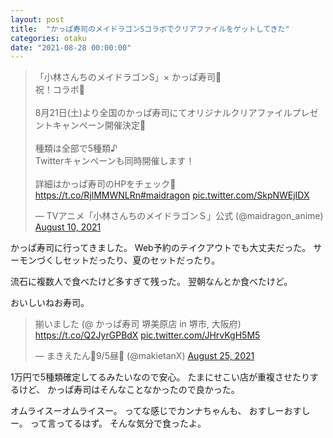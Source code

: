 ```yaml
---
layout: post
title:  "かっぱ寿司のメイドラゴンSコラボでクリアファイルをゲットしてきた"
categories: otaku
date: "2021-08-28 00:00:00"
---
```


<blockquote class="twitter-tweet tw-align-center"><p lang="ja" dir="ltr">「小林さんちのメイドラゴンS」× かっぱ寿司🍣<br>祝！コラボ🎉<br><br>8月21日(土)より全国のかっぱ寿司にてオリジナルクリアファイルプレゼントキャンペーン開催決定🐉<br><br>種類は全部で5種類♪<br>Twitterキャンペーンも同時開催します！<br><br>詳細はかっぱ寿司のHPをチェック👀<a href="https://t.co/RjlMMWNLRn">https://t.co/RjlMMWNLRn</a><a href="https://twitter.com/hashtag/maidragon?src=hash&amp;ref_src=twsrc%5Etfw">#maidragon</a> <a href="https://t.co/SkpNWEjIDX">pic.twitter.com/SkpNWEjIDX</a></p>&mdash; TVアニメ「小林さんちのメイドラゴンＳ」公式 (@maidragon_anime) <a href="https://twitter.com/maidragon_anime/status/1424971750786273286?ref_src=twsrc%5Etfw">August 10, 2021</a></blockquote> <script async src="https://platform.twitter.com/widgets.js" charset="utf-8"></script>

かっぱ寿司に行ってきました。
Web予約のテイクアウトでも大丈夫だった。
サーモンづくしセットだったり、夏のセットだったり。

流石に複数人で食べたけど多すぎて残った。
翌朝なんとか食べたけど。

おいしいねお寿司。

<blockquote class="twitter-tweet tw-align-center"><p lang="ja" dir="ltr">揃いました (@ かっぱ寿司 堺美原店 in 堺市, 大阪府) <a href="https://t.co/Q2JyrGPBdX">https://t.co/Q2JyrGPBdX</a> <a href="https://t.co/JHrvKgH5M5">pic.twitter.com/JHrvKgH5M5</a></p>&mdash; まきえたん🥦9/5昼🗻 (@makietanX) <a href="https://twitter.com/makietanX/status/1430457551682953217?ref_src=twsrc%5Etfw">August 25, 2021</a></blockquote> <script async src="https://platform.twitter.com/widgets.js" charset="utf-8"></script>

1万円で5種類確定してるみたいなので安心。
たまにせこい店が重複させたりするけど、
かっぱ寿司はそんなことなかったので良かった。

オムライスーオムライスー。
ってな感じでカンナちゃんも、
おすしーおすしー。
って言ってるはず。
そんな気分で食ったよ。

